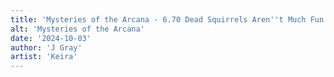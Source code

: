 ```yaml
---
title: 'Mysteries of the Arcana - 6.70 Dead Squirrels Aren''t Much Fun'
alt: 'Mysteries of the Arcana'
date: '2024-10-03'
author: 'J Gray'
artist: 'Keira'
---
```


